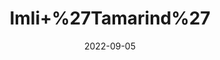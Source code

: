 ---
title: 'Imli+%27Tamarind%27'
date: '2022-09-05' 
metatag: '' 
inventory: '0' 
draft: false 
# meta description 
shortDescripton: ''
description: 'Dry+Fruit'
longdescription: ''
featured: True
# product Price
price: '150.0'
# Product Short Description
shortDescription: ''
productID: '389968B2-922C-ED11-9968-005056B3A416'
type: 'products'
category: 'Dry+Fruit' 
thumnailproduct: 'https://aminsaddiquidawakhana.eralive.net/images/products/389968B2-922C-ED11-9968-005056B3A4161.png' 
images:
  - image: 'images/products/389968B2-922C-ED11-9968-005056B3A4161.png'  
Variants:
---